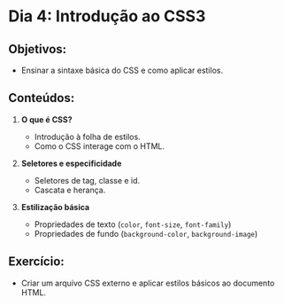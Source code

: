 # Dia 4: Introdução ao CSS3

## Objetivos:
- Ensinar a sintaxe básica do CSS e como aplicar estilos.

## Conteúdos:
1. **O que é CSS?**
   - Introdução à folha de estilos.
   - Como o CSS interage com o HTML.

2. **Seletores e especificidade**
   - Seletores de tag, classe e id.
   - Cascata e herança.

3. **Estilização básica**
   - Propriedades de texto (`color`, `font-size`, `font-family`)
   - Propriedades de fundo (`background-color`, `background-image`)

## Exercício:
- Criar um arquivo CSS externo e aplicar estilos básicos ao documento HTML.
